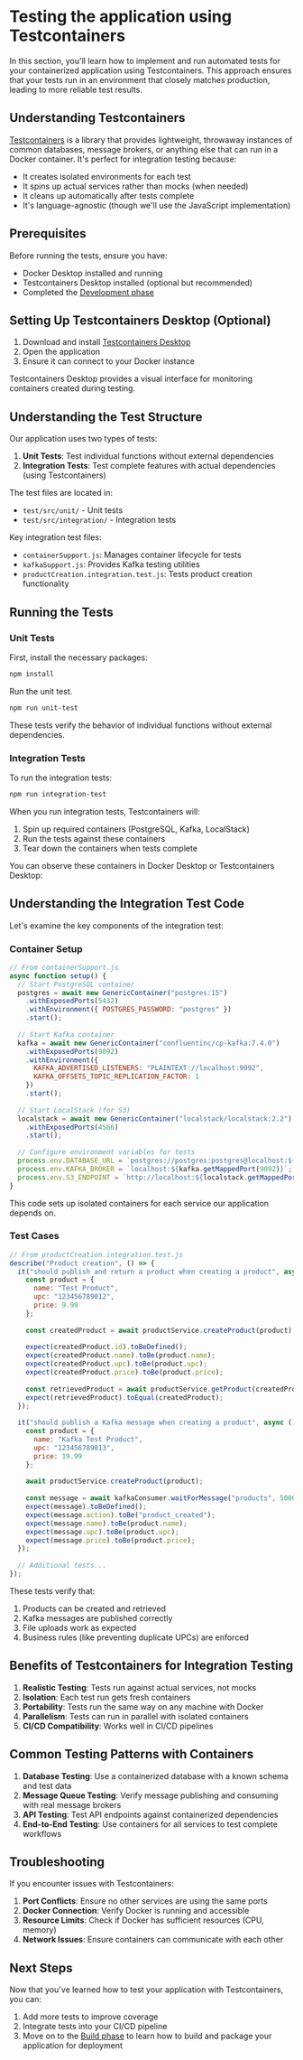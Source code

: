 # Testing the application using Testcontainers

In this section, you'll learn how to implement and run automated tests for your containerized application using Testcontainers. This approach ensures that your tests run in an environment that closely matches production, leading to more reliable test results.

## Understanding Testcontainers

[Testcontainers](https://testcontainers.com/) is a library that provides lightweight, throwaway instances of common databases, message brokers, or anything else that can run in a Docker container. It's perfect for integration testing because:

- It creates isolated environments for each test
- It spins up actual services rather than mocks (when needed)
- It cleans up automatically after tests complete
- It's language-agnostic (though we'll use the JavaScript implementation)

## Prerequisites

Before running the tests, ensure you have:

- Docker Desktop installed and running
- Testcontainers Desktop installed (optional but recommended)
- Completed the [Development phase](develop.md)

## Setting Up Testcontainers Desktop (Optional)

1. Download and install [Testcontainers Desktop](https://testcontainers.com/desktop/)
2. Open the application
3. Ensure it can connect to your Docker instance

Testcontainers Desktop provides a visual interface for monitoring containers created during testing.

## Understanding the Test Structure

Our application uses two types of tests:

1. **Unit Tests**: Test individual functions without external dependencies
2. **Integration Tests**: Test complete features with actual dependencies (using Testcontainers)

The test files are located in:
- `test/src/unit/` - Unit tests
- `test/src/integration/` - Integration tests

Key integration test files:
- `containerSupport.js`: Manages container lifecycle for tests
- `kafkaSupport.js`: Provides Kafka testing utilities
- `productCreation.integration.test.js`: Tests product creation functionality

## Running the Tests

### Unit Tests

First, install the necessary packages:

```bash
npm install
```

Run the unit test.

```bash
npm run unit-test
```

These tests verify the behavior of individual functions without external dependencies.

### Integration Tests

To run the integration tests:

```bash
npm run integration-test
```

When you run integration tests, Testcontainers will:
1. Spin up required containers (PostgreSQL, Kafka, LocalStack)
2. Run the tests against these containers
3. Tear down the containers when tests complete

You can observe these containers in Docker Desktop or Testcontainers Desktop:

## Understanding the Integration Test Code

Let's examine the key components of the integration test:

### Container Setup

```javascript
// From containerSupport.js
async function setup() {
  // Start PostgreSQL container
  postgres = await new GenericContainer("postgres:15")
    .withExposedPorts(5432)
    .withEnvironment({ POSTGRES_PASSWORD: "postgres" })
    .start();
  
  // Start Kafka container
  kafka = await new GenericContainer("confluentinc/cp-kafka:7.4.0")
    .withExposedPorts(9092)
    .withEnvironment({
      KAFKA_ADVERTISED_LISTENERS: "PLAINTEXT://localhost:9092",
      KAFKA_OFFSETS_TOPIC_REPLICATION_FACTOR: 1
    })
    .start();
  
  // Start LocalStack (for S3)
  localstack = await new GenericContainer("localstack/localstack:2.2")
    .withExposedPorts(4566)
    .start();
  
  // Configure environment variables for tests
  process.env.DATABASE_URL = `postgres://postgres:postgres@localhost:${postgres.getMappedPort(5432)}/postgres`;
  process.env.KAFKA_BROKER = `localhost:${kafka.getMappedPort(9092)}`;
  process.env.S3_ENDPOINT = `http://localhost:${localstack.getMappedPort(4566)}`;
}
```

This code sets up isolated containers for each service our application depends on.

### Test Cases

```javascript
// From productCreation.integration.test.js
describe("Product creation", () => {
  it("should publish and return a product when creating a product", async () => {
    const product = {
      name: "Test Product",
      upc: "123456789012",
      price: 9.99
    };
    
    const createdProduct = await productService.createProduct(product);
    
    expect(createdProduct.id).toBeDefined();
    expect(createdProduct.name).toBe(product.name);
    expect(createdProduct.upc).toBe(product.upc);
    expect(createdProduct.price).toBe(product.price);
    
    const retrievedProduct = await productService.getProduct(createdProduct.id);
    expect(retrievedProduct).toEqual(createdProduct);
  });
  
  it("should publish a Kafka message when creating a product", async () => {
    const product = {
      name: "Kafka Test Product",
      upc: "123456789013",
      price: 19.99
    };
    
    await productService.createProduct(product);
    
    const message = await kafkaConsumer.waitForMessage("products", 5000);
    expect(message).toBeDefined();
    expect(message.action).toBe("product_created");
    expect(message.name).toBe(product.name);
    expect(message.upc).toBe(product.upc);
    expect(message.price).toBe(product.price);
  });
  
  // Additional tests...
});
```

These tests verify that:
1. Products can be created and retrieved
2. Kafka messages are published correctly
3. File uploads work as expected
4. Business rules (like preventing duplicate UPCs) are enforced

## Benefits of Testcontainers for Integration Testing

1. **Realistic Testing**: Tests run against actual services, not mocks
2. **Isolation**: Each test run gets fresh containers
3. **Portability**: Tests run the same way on any machine with Docker
4. **Parallelism**: Tests can run in parallel with isolated containers
5. **CI/CD Compatibility**: Works well in CI/CD pipelines

## Common Testing Patterns with Containers

1. **Database Testing**: Use a containerized database with a known schema and test data
2. **Message Queue Testing**: Verify message publishing and consuming with real message brokers
3. **API Testing**: Test API endpoints against containerized dependencies
4. **End-to-End Testing**: Use containers for all services to test complete workflows

## Troubleshooting

If you encounter issues with Testcontainers:

1. **Port Conflicts**: Ensure no other services are using the same ports
2. **Docker Connection**: Verify Docker is running and accessible
3. **Resource Limits**: Check if Docker has sufficient resources (CPU, memory)
4. **Network Issues**: Ensure containers can communicate with each other

## Next Steps

Now that you've learned how to test your application with Testcontainers, you can:

1. Add more tests to improve coverage
2. Integrate tests into your CI/CD pipeline
3. Move on to the [Build phase](build.md) to learn how to build and package your application for deployment
